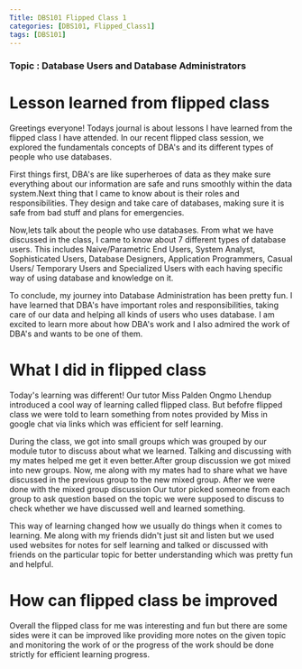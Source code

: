 ```yaml
---
Title: DBS101 Flipped Class 1
categories: [DBS101, Flipped_Class1]
tags: [DBS101]
---
```


### Topic : Database Users and Database Administrators

# Lesson learned from flipped class

Greetings everyone! Todays journal is about lessons I have learned from the flipped class I have attended. In our recent flipped class session, we explored the fundamentals concepts of DBA's and its different types of people who use databases. 

First things first, DBA's are like superheroes of data as they make sure everything about our information are safe and runs smoothly within the data system.Next thing that I came to know about is their roles and responsibilities. They design and take care of databases, making sure it is safe from bad stuff and plans for emergencies. 

Now,lets talk about the people who use databases. From what we have discussed in the class, I came to know about 7 different types of database users. This includes Naive/Parametric End Users, System Analyst, Sophisticated Users, Database Designers, Application Programmers, Casual Users/ Temporary Users and Specialized Users with each having specific way of using database and knowledge on it.

To conclude, my journey into Database Administration has been pretty fun. I have learned that DBA's have important roles and responsibilities, taking care of our data and helping all kinds of users who uses database. I am excited to learn more about how DBA's work and I also admired the work of DBA's and wants to be one of them.

# What I did in flipped class

Today's learning was different! Our tutor Miss Palden Ongmo Lhendup introduced a cool way of learning called flipped class. But befofre flipped class we were told to learn something from notes provided by Miss in google chat via links which was efficient for self learning. 

During the class, we got into small groups which was grouped by our module tutor to discuss about what we learned. Talking and discussing with my mates helped me get it even better.After group discussion we got mixed into new groups. Now, me along with my mates had to share what we have discussed in the previous group to the new mixed group. After we were done with the mixed group discussion Our tutor picked someone from each group to ask question based on the topic we were supposed to discuss to check whether we have discussed well and learned something.

This way of learning changed how we usually do things when it comes to learning. Me along with my friends didn't just sit and listen but we used used websites for notes for self learning and talked or discussed with friends on the particular topic for better understanding which was pretty fun and helpful.

# How can flipped class be improved

Overall the flipped class for me was interesting and fun but there are some sides were it can be improved like providing more notes on the given topic and monitoring the work of or the progress of the work should be done strictly for efficient learning progress.




